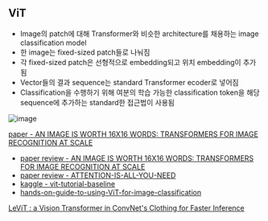 ## ViT
- Image의 patch에 대해 Transformer와 비슷한 architecture를 채용하는 image classification model  
- 한 image는 fixed-sized patch들로 나눠짐  
- 각 fixed-sized patch은 선형적으로 embedding되고 위치 embedding이 추가됨  
- Vector들의 결과 sequence는 standard Transformer ecoder로 넣어짐  
- Classification을 수행하기 위해 여분의 학습 가능한 classification token을 해당 sequence에 추가하는 standard한 접근법이 사용됨  

![image](https://user-images.githubusercontent.com/50016477/176384438-7a4637e9-bd5c-481e-ac86-891f372814f9.png)


[paper - AN IMAGE IS WORTH 16X16 WORDS:
TRANSFORMERS FOR IMAGE RECOGNITION AT SCALE](https://arxiv.org/pdf/2010.11929.pdf)  
- [paper review -  AN IMAGE IS WORTH 16X16 WORDS:
TRANSFORMERS FOR IMAGE RECOGNITION AT SCALE](https://hipgyung.tistory.com/entry/%EC%89%BD%EA%B2%8C-%EC%9D%B4%ED%95%B4%ED%95%98%EB%8A%94-ViTVision-Transformer-%EB%85%BC%EB%AC%B8-%EB%A6%AC%EB%B7%B0-An-Image-is-Worth-16x16-Words-Transformers-for-Image-Recognition-at-Scale)  
- [paper review - ATTENTION-IS-ALL-YOU-NEED](https://hipgyung.tistory.com/entry/ATTENTION-IS-ALL-YOU-NEED-%EB%85%BC%EB%AC%B8-%EB%A6%AC%EB%B7%B0)  
- [kaggle - vit-tutorial-baseline](https://www.kaggle.com/code/abhinand05/vision-transformer-vit-tutorial-baseline/notebook)  
- [hands-on-guide-to-using-ViT-for-image-classification](https://analyticsindiamag.com/hands-on-guide-to-using-vision-transformer-for-image-classification/)  

[LeViT : a Vision Transformer in ConvNet's Clothing for Faster Inference](https://github.com/facebookresearch/LeViT)  
